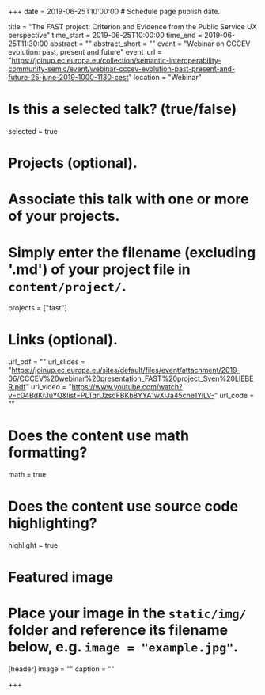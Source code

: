 +++
date = 2019-06-25T10:00:00  # Schedule page publish date.

title = "The FAST project: Criterion and Evidence from the Public Service UX perspective"
time_start = 2019-06-25T10:00:00
time_end = 2019-06-25T11:30:00
abstract = ""
abstract_short = ""
event = "Webinar on CCCEV evolution: past, present and future"
event_url = "https://joinup.ec.europa.eu/collection/semantic-interoperability-community-semic/event/webinar-cccev-evolution-past-present-and-future-25-june-2019-1000-1130-cest"
location = "Webinar"

# Is this a selected talk? (true/false)
selected = true

# Projects (optional).
#   Associate this talk with one or more of your projects.
#   Simply enter the filename (excluding '.md') of your project file in `content/project/`.
projects = ["fast"]

# Links (optional).
url_pdf = ""
url_slides = "https://joinup.ec.europa.eu/sites/default/files/event/attachment/2019-06/CCCEV%20webinar%20presentation_FAST%20project_Sven%20LIEBER.pdf"
url_video = "https://www.youtube.com/watch?v=c04BdKrJuYQ&list=PLTqrUzsdFBKb8YYA1wXiJa45cne1YiLV-"
url_code = ""

# Does the content use math formatting?
math = true

# Does the content use source code highlighting?
highlight = true

# Featured image
# Place your image in the `static/img/` folder and reference its filename below, e.g. `image = "example.jpg"`.
[header]
image = ""
caption = ""

+++


